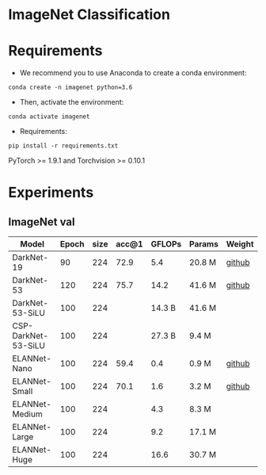 # ImageNet Classification


# Requirements
- We recommend you to use Anaconda to create a conda environment:
```Shell
conda create -n imagenet python=3.6
```

- Then, activate the environment:
```Shell
conda activate imagenet
```

- Requirements:
```Shell
pip install -r requirements.txt 
```
PyTorch >= 1.9.1 and Torchvision >= 0.10.1

# Experiments
## ImageNet val

|    Model            | Epoch | size | acc@1 | GFLOPs | Params |  Weight |
|---------------------|-------|------|-------|--------|--------|---------|
| DarkNet-19          | 90    | 224  |  72.9 | 5.4    | 20.8 M | [github](https://github.com/yjh0410/image_classification_pytorch/releases/download/weight/darknet19.pth) |
| DarkNet-53          | 120   | 224  |  75.7 | 14.2   | 41.6 M | [github](https://github.com/yjh0410/image_classification_pytorch/releases/download/weight/darknet53.pth) |
| DarkNet-53-SiLU     | 100   | 224  |   | 14.3 B| 41.6 M |  |
| CSP-DarkNet-53-SiLU | 100   | 224  |   | 27.3 B| 9.4 M  |  |
| ELANNet-Nano        | 100   | 224  |  59.4 | 0.4   | 0.9 M  | [github](https://github.com/yjh0410/image_classification_pytorch/releases/download/weight/elannet_nano.pth) |
| ELANNet-Small       | 100   | 224  |  70.1 | 1.6   | 3.2 M  | [github](https://github.com/yjh0410/image_classification_pytorch/releases/download/weight/elannet_small.pth) |
| ELANNet-Medium      | 100   | 224  |   | 4.3   | 8.3 M  |  |
| ELANNet-Large       | 100   | 224  |   | 9.2   | 17.1 M |  |
| ELANNet-Huge        | 100   | 224  |   | 16.6  | 30.7 M |  |

